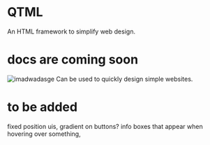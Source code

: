 # QTML
An HTML framework to simplify web design.<br/>

# docs are coming soon
![imadwadasge](https://github.com/alvin677/QTML/assets/112005397/905fe326-9089-416d-bc61-c6e477404428)
Can be used to quickly design simple websites.

# to be added
fixed position uis, gradient on buttons?
info boxes that appear when hovering over something, 
